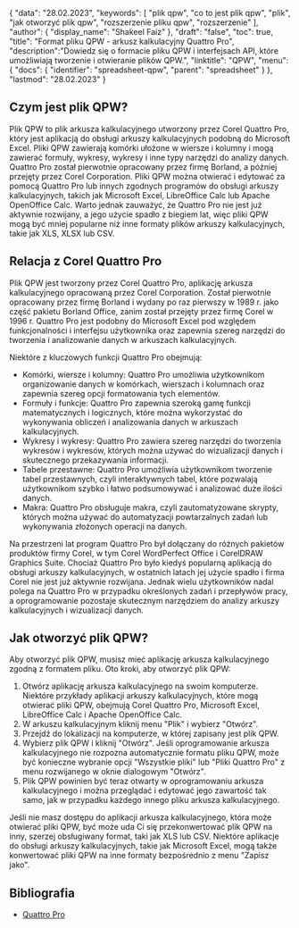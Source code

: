 {
"data": "28.02.2023",
  "keywords": [
"plik qpw",
"co to jest plik qpw",
"plik",
"jak otworzyć plik qpw",
"rozszerzenie pliku qpw",
"rozszerzenie"
],
  "author": {
"display_name": "Shakeel Faiz"
},
"draft": "false",
"toc": true,
"title": "Format pliku QPW - arkusz kalkulacyjny Quattro Pro",
  "description":"Dowiedz się o formacie pliku QPW i interfejsach API, które umożliwiają tworzenie i otwieranie plików QPW.",
  "linktitle": "QPW",
  "menu": {
    "docs": {
      "identifier": "spreadsheet-qpw",
      "parent": "spreadsheet"
}
},
"lastmod": "28.02.2023"
}

## Czym jest plik QPW?

Plik QPW to plik arkusza kalkulacyjnego utworzony przez Corel Quattro Pro, który jest aplikacją do obsługi arkuszy kalkulacyjnych podobną do Microsoft Excel. Pliki QPW zawierają komórki ułożone w wiersze i kolumny i mogą zawierać formuły, wykresy, wykresy i inne typy narzędzi do analizy danych. Quattro Pro został pierwotnie opracowany przez firmę Borland, a później przejęty przez Corel Corporation. Pliki QPW można otwierać i edytować za pomocą Quattro Pro lub innych zgodnych programów do obsługi arkuszy kalkulacyjnych, takich jak Microsoft Excel, LibreOffice Calc lub Apache OpenOffice Calc. Warto jednak zauważyć, że Quattro Pro nie jest już aktywnie rozwijany, a jego użycie spadło z biegiem lat, więc pliki QPW mogą być mniej popularne niż inne formaty plików arkuszy kalkulacyjnych, takie jak XLS, XLSX lub CSV.

## Relacja z Corel Quattro Pro

Plik QPW jest tworzony przez Corel Quattro Pro, aplikację arkusza kalkulacyjnego opracowaną przez Corel Corporation. Został pierwotnie opracowany przez firmę Borland i wydany po raz pierwszy w 1989 r. jako część pakietu Borland Office, zanim został przejęty przez firmę Corel w 1996 r. Quattro Pro jest podobny do Microsoft Excel pod względem funkcjonalności i interfejsu użytkownika oraz zapewnia szereg narzędzi do tworzenia i analizowanie danych w arkuszach kalkulacyjnych.

Niektóre z kluczowych funkcji Quattro Pro obejmują:

- Komórki, wiersze i kolumny: Quattro Pro umożliwia użytkownikom organizowanie danych w komórkach, wierszach i kolumnach oraz zapewnia szereg opcji formatowania tych elementów.
- Formuły i funkcje: Quattro Pro zapewnia szeroką gamę funkcji matematycznych i logicznych, które można wykorzystać do wykonywania obliczeń i analizowania danych w arkuszach kalkulacyjnych.
- Wykresy i wykresy: Quattro Pro zawiera szereg narzędzi do tworzenia wykresów i wykresów, których można używać do wizualizacji danych i skutecznego przekazywania informacji.
- Tabele przestawne: Quattro Pro umożliwia użytkownikom tworzenie tabel przestawnych, czyli interaktywnych tabel, które pozwalają użytkownikom szybko i łatwo podsumowywać i analizować duże ilości danych.
- Makra: Quattro Pro obsługuje makra, czyli zautomatyzowane skrypty, których można używać do automatyzacji powtarzalnych zadań lub wykonywania złożonych operacji na danych.

Na przestrzeni lat program Quattro Pro był dołączany do różnych pakietów produktów firmy Corel, w tym Corel WordPerfect Office i CorelDRAW Graphics Suite. Chociaż Quattro Pro było kiedyś popularną aplikacją do obsługi arkuszy kalkulacyjnych, w ostatnich latach jej użycie spadło i firma Corel nie jest już aktywnie rozwijana. Jednak wielu użytkowników nadal polega na Quattro Pro w przypadku określonych zadań i przepływów pracy, a oprogramowanie pozostaje skutecznym narzędziem do analizy arkuszy kalkulacyjnych i wizualizacji danych.

## Jak otworzyć plik QPW?

Aby otworzyć plik QPW, musisz mieć aplikację arkusza kalkulacyjnego zgodną z formatem pliku. Oto kroki, aby otworzyć plik QPW:

1. Otwórz aplikację arkusza kalkulacyjnego na swoim komputerze. Niektóre przykłady aplikacji arkuszy kalkulacyjnych, które mogą otwierać pliki QPW, obejmują Corel Quattro Pro, Microsoft Excel, LibreOffice Calc i Apache OpenOffice Calc.
2. W arkuszu kalkulacyjnym kliknij menu "Plik" i wybierz "Otwórz".
3. Przejdź do lokalizacji na komputerze, w której zapisany jest plik QPW.
4. Wybierz plik QPW i kliknij "Otwórz". Jeśli oprogramowanie arkusza kalkulacyjnego nie rozpozna automatycznie formatu pliku QPW, może być konieczne wybranie opcji "Wszystkie pliki" lub "Pliki Quattro Pro" z menu rozwijanego w oknie dialogowym "Otwórz".
5. Plik QPW powinien być teraz otwarty w oprogramowaniu arkusza kalkulacyjnego i można przeglądać i edytować jego zawartość tak samo, jak w przypadku każdego innego pliku arkusza kalkulacyjnego.

Jeśli nie masz dostępu do aplikacji arkusza kalkulacyjnego, która może otwierać pliki QPW, być może uda Ci się przekonwertować plik QPW na inny, szerzej obsługiwany format, taki jak XLS lub CSV. Niektóre aplikacje do obsługi arkuszy kalkulacyjnych, takie jak Microsoft Excel, mogą także konwertować pliki QPW na inne formaty bezpośrednio z menu "Zapisz jako".

## Bibliografia
* [Quattro Pro](https://en.wikipedia.org/wiki/Quattro_Pro)
